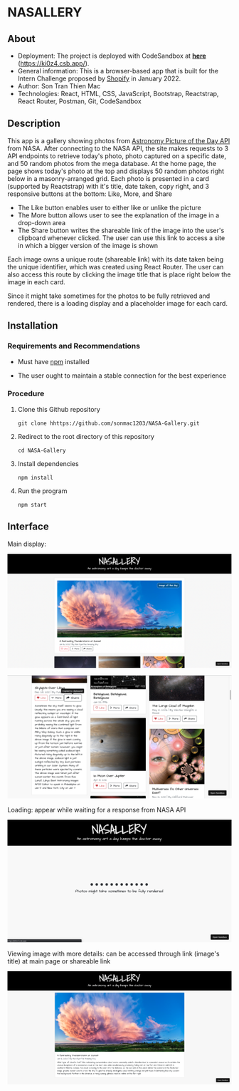# NASALLERY

## About

- Deployment: The project is deployed with CodeSandbox at **[here](https://ki0z4.csb.app/)** (https://ki0z4.csb.app/).
- General information: This is a browser-based app that is built for the Intern Challenge proposed by [Shopify](https://www.shopify.com/) in January 2022.
- Author: Son Tran Thien Mac
- Technologies: React, HTML, CSS, JavaScript, Bootstrap, Reactstrap, React Router, Postman, Git, CodeSandbox

## Description

This app is a gallery showing photos from [Astronomy Picture of the Day API](https://api.nasa.gov/#apod) from NASA. After connecting to the NASA API, the site makes requests to 3 API endpoints to retrieve today's photo, photo captured on a specific date, and 50 random photos from the mega database. At the home page, the page shows today's photo at the top and displays 50 random photos right below in a masonry-arranged grid. Each photo is presented in a card (supported by Reactstrap) with it's title, date taken, copy right, and 3 responsive buttons at the bottom: Like, More, and Share

- The Like button enables user to either like or unlike the picture
- The More button allows user to see the explanation of the image in a drop-down area
- The Share button writes the shareable link of the image into the user's clipboard whenever clicked. The user can use this link to access a site in which a bigger version of the image is shown

Each image owns a unique route (shareable link) with its date taken being the unique identifier, which was created using React Router. The user can also access this route by clicking the image title that is place right below the image in each card.

Since it might take sometimes for the photos to be fully retrieved and rendered, there is a loading display and a placeholder image for each card.

## Installation

### Requirements and Recommendations

- Must have [npm](https://docs.npmjs.com/downloading-and-installing-node-js-and-npm) installed

- The user ought to maintain a stable connection for the best experience

### Procedure

1.  Clone this Github repository

        git clone hhttps://github.com/sonmac1203/NASA-Gallery.git

2.  Redirect to the root directory of this repository

        cd NASA-Gallery

3.  Install dependencies

        npm install

4.  Run the program

        npm start

## Interface

Main display:

![Interface-1](/images/Interface-1.png)

![Interface-2](/images/Interface-2.png)

Loading: appear while waiting for a response from NASA API

![Loading dots](/images/Loading.png)

Viewing image with more details: can be accessed through link (image's title) at main page or shareable link

![Interface-3](/images/Interface-3.png)
